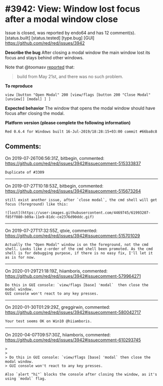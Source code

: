 
#3942: View: Window lost focus after a modal window close
================================================================================
Issue is closed, was reported by endo64 and has 12 comment(s).
[status.built] [status.tested] [type.bug] [GUI]
<https://github.com/red/red/issues/3942>

**Describe the bug**
After closing a modal window the main window lost its focus and stays behind other windows.

Note that @toomasv [reported](https://gitter.im/red/bugs?at=5d3713ae5ea6e644ec063d18) that:
> build from May 21st, and there was no such problem.

**To reproduce**
```
view [button "Open Modal" 200 [view/flags [button 200 "Close Modal" [unview]] [modal] ] ]
```

**Expected behavior**
The window that opens the modal window should have focus after closing the modal.

**Platform version (please complete the following information)**
```
Red 0.6.4 for Windows built 16-Jul-2019/18:28:15+03:00 commit #66ba8c8
```



Comments:
--------------------------------------------------------------------------------

On 2019-07-26T06:56:31Z, bitbegin, commented:
<https://github.com/red/red/issues/3942#issuecomment-515333837>

    Duplicate of #3309

--------------------------------------------------------------------------------

On 2019-07-27T10:18:53Z, bitbegin, commented:
<https://github.com/red/red/issues/3942#issuecomment-515673264>

    still exist another issue, after `close modal`, the cmd shell will get focus (foreground) like this:
    
    ![lost](https://user-images.githubusercontent.com/4469745/61993207-f85ff080-b09a-11e9-81dc-ce2376d90ddc.gif)
    
    

--------------------------------------------------------------------------------

On 2019-07-27T17:32:55Z, qtxie, commented:
<https://github.com/red/red/issues/3942#issuecomment-515701029>

    Actually the "Open Modal" window is on the foreground, not the cmd shell. Looks like z-order of the cmd shell been promoted. As the cmd shell is for debugging purpose, if there is no easy fix, I'll let it as is for now.

--------------------------------------------------------------------------------

On 2020-01-29T21:18:19Z, hiiamboris, commented:
<https://github.com/red/red/issues/3942#issuecomment-579964271>

    Do this in GUI console: `view/flags [base] 'modal`  then close the modal window.
    GUI console won't react to any key presses.

--------------------------------------------------------------------------------

On 2020-01-30T01:29:29Z, greggirwin, commented:
<https://github.com/red/red/issues/3942#issuecomment-580042717>

    Your test seems OK on Win10 @hiiamboris.

--------------------------------------------------------------------------------

On 2020-04-07T09:57:30Z, hiiamboris, commented:
<https://github.com/red/red/issues/3942#issuecomment-610293745>

    > 
    > 
    > Do this in GUI console: `view/flags [base] 'modal` then close the modal window.
    > GUI console won't react to any key presses.
    
    Also `alert "hi"` blocks the console after closing the window, as it's using `modal` flag.

